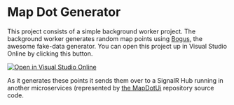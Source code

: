 # Map Dot Generator

This project consists of a simple background worker project. The background worker generates random map points using [Bogus](https://www.nuget.org/packages/Bogus/), the awesome fake-data generator. You can open this project up in Visual Studio Online by clicking this button. 

[![Open in Visual Studio Online](https://img.shields.io/endpoint?style=social&url=https%3A%2F%2Faka.ms%2Fvso-badge)](https://online.visualstudio.com/environments/new?name=MapDotGenerator&repo=bradygaster/MapDotGenerator)

As it generates these points it sends them over to a SignalR Hub running in another microservices (represented by [the MapDotUi](https://github.com/bradygaster/MapDotUI) repository source code. 
